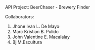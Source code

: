 API Project: BeerChaser - Brewery Finder

Collaborators:
1. Jhone Ivan L. De Mayo
2. Marc Kristian B. Pulido
3. John Valentine E. Macalalay
4. Bj M.Escultura
